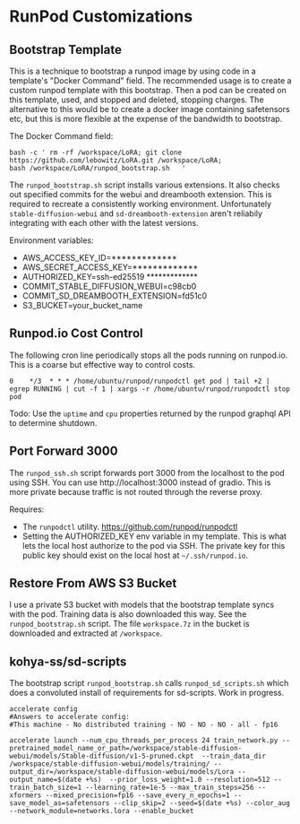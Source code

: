 # RunPod Customizations

## Bootstrap Template

This is a technique to bootstrap a runpod image by using code in a template's "Docker Command" field. The recommended usage is to create a custom runpod template with this bootstrap. Then a pod can be created on this template, used, and stopped and deleted, stopping charges. The alternative to this would be to create a docker image containing safetensors etc, but this is more flexible at the expense of the bandwidth to bootstrap.

The Docker Command field:

```
bash -c ' rm -rf /workspace/LoRA; git clone https://github.com/lebowitz/LoRA.git /workspace/LoRA;
bash /workspace/LoRA/runpod_bootstrap.sh   '
```

The `runpod_bootstrap.sh` script installs various extensions. It also checks out specified commits for the webui and dreambooth extension. This is required to recreate a consistently working environment. Unfortunately `stable-diffusion-webui` and `sd-dreambooth-extension` aren't reliabily integrating with each other with the latest versions.

Environment variables:

- AWS_ACCESS_KEY_ID=*************
- AWS_SECRET_ACCESS_KEY=*************
- AUTHORIZED_KEY=ssh-ed25519 *************
- COMMIT_STABLE_DIFFUSION_WEBUI=c98cb0
- COMMIT_SD_DREAMBOOTH_EXTENSION=fd51c0
- S3_BUCKET=your_bucket_name

## Runpod.io Cost Control

The following cron line periodically stops all the pods running on runpod.io. This is a coarse but effective way to control costs.

`0    */3  * * * /home/ubuntu/runpod/runpodctl get pod | tail +2 | egrep RUNNING | cut -f 1 | xargs -r /home/ubuntu/runpod/runpodctl stop pod`

Todo: Use the `uptime` and `cpu` properties returned by the runpod graphql API to determine shutdown.

## Port Forward 3000

The `runpod_ssh.sh` script forwards port 3000 from the localhost to the pod using SSH. You can use http://localhost:3000 instead of gradio. This is more private because traffic is not routed through the reverse proxy.

Requires: 
 - The `runpodctl` utility. https://github.com/runpod/runpodctl
 - Setting the AUTHORIZED_KEY env variable in my template. This is what lets the local host authorize to the pod via SSH. The private key for this public key should exist on the local host at `~/.ssh/runpod.io`. 

## Restore From AWS S3 Bucket

I use a private S3 bucket with models that the bootstrap template syncs with the pod. Training data is also downloaded this way. See the `runpod_bootstrap.sh` script. The file `workspace.7z` in the bucket is downloaded and extracted at `/workspace`.

## kohya-ss/sd-scripts

The bootstrap script `runpod_bootstrap.sh` calls `runpod_sd_scripts.sh` which does a convoluted install of requirements for sd-scripts. Work in progress.

```
accelerate config 
#Answers to accelerate config: 
#This machine - No distributed training - NO - NO - NO - all - fp16 

accelerate launch --num_cpu_threads_per_process 24 train_network.py --pretrained_model_name_or_path=/workspace/stable-diffusion-webui/models/Stable-diffusion/v1-5-pruned.ckpt  --train_data_dir /workspace/stable-diffusion-webui/models/training/ --output_dir=/workspace/stable-diffusion-webui/models/Lora --output_name=$(date +%s)  --prior_loss_weight=1.0 --resolution=512 --train_batch_size=1 --learning_rate=1e-5 --max_train_steps=256 --xformers --mixed_precision=fp16 --save_every_n_epochs=1 --save_model_as=safetensors --clip_skip=2 --seed=$(date +%s) --color_aug --network_module=networks.lora --enable_bucket  
```
